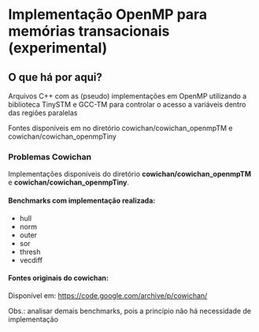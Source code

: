 # Implementação OpenMP para memórias transacionais (experimental)

## O que há por aqui?
Arquivos C++ com as (pseudo) implementações em OpenMP utilizando a biblioteca TinySTM e GCC-TM para controlar o acesso a variáveis dentro das regiões paralelas

Fontes disponíveis em no diretório cowichan/cowichan_openmpTM e cowichan/cowichan_openmpTiny 

### Problemas Cowichan
Implementações disponíveis do diretório **cowichan/cowichan_openmpTM** e **cowichan/cowichan_openmpTiny**.

#### Benchmarks com implementação realizada:
- hull
- norm
- outer
- sor
- thresh
- vecdiff

#### Fontes originais do cowichan:
Disponível em: https://code.google.com/archive/p/cowichan/

Obs.: analisar demais benchmarks, pois a princípio não há necessidade de implementação
